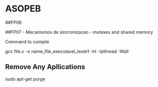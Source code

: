 # ASOPEB

##FP06

##FP07 - Mecanismos de sincronizacao - mutexes and shared memory

Command to compile

gcc file.c -o name_file_executavel_teste1 -lrt -lpthread -Wall

Remove Any Apllications
--------------------------------------------
sudo apt-get purge <package-name>

